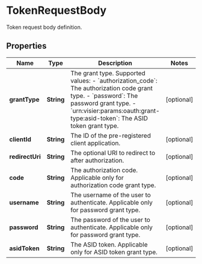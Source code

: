

# TokenRequestBody

Token request body definition.

## Properties

| Name | Type | Description | Notes |
|------------ | ------------- | ------------- | -------------|
|**grantType** | **String** | The grant type. Supported values: - &#x60;authorization_code&#x60;: The authorization code grant type. - &#x60;password&#x60;: The password grant type. - &#x60;urn:visier:params:oauth:grant-type:asid-token&#x60;: The ASID token grant type. |  [optional] |
|**clientId** | **String** | The ID of the pre-registered client application. |  [optional] |
|**redirectUri** | **String** | The optional URI to redirect to after authorization. |  [optional] |
|**code** | **String** | The authorization code. Applicable only for authorization code grant type. |  [optional] |
|**username** | **String** | The username of the user to authenticate. Applicable only for password grant type. |  [optional] |
|**password** | **String** | The password of the user to authenticate. Applicable only for password grant type. |  [optional] |
|**asidToken** | **String** | The ASID token. Applicable only for ASID token grant type. |  [optional] |



